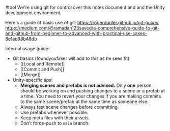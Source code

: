 #tool
We're using git for control over this notes document and and the Unity development environment.

Here's a guide of basic use of git:
https://rogerdudler.github.io/git-guide/
https://medium.com/@ramadan123sayed/a-comprehensive-guide-to-git-and-github-from-beginner-to-advanced-with-practical-use-cases-8e1ad98b48db

Internal usage guide:
- Git basics (foundyoufaker will add to this as he sees fit):
    - [[Local and Remote]]
    - [[Commit and Push]]
    - [[Merge]]
- Unity-specific tips:
	- **Merging scenes and prefabs is not advised.** Only **one** person should be working on and pushing changes to a scene or a prefab at a time. You need to revert your changes if you are making commits to the same scene/prefab at the same time as someone else.
    - Always test scene changes before committing.
    - Use prefabs whenever possible.
    - Keep meta files with their assets.
    - Don't force-push to `main` branch.